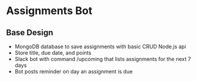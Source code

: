 # Assignments Bot

## Base Design
- MongoDB database to save assignments with basic CRUD Node.js api
- Store title, due date, and points
- Slack bot with command /upcoming that lists assignments for the next 7 days
- Bot posts reminder on day an assignment is due